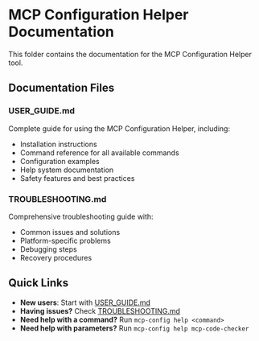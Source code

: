 # MCP Configuration Helper Documentation

This folder contains the documentation for the MCP Configuration Helper tool.

## Documentation Files

### USER_GUIDE.md
Complete guide for using the MCP Configuration Helper, including:
- Installation instructions
- Command reference for all available commands
- Configuration examples
- Help system documentation
- Safety features and best practices

### TROUBLESHOOTING.md
Comprehensive troubleshooting guide with:
- Common issues and solutions
- Platform-specific problems
- Debugging steps
- Recovery procedures

## Quick Links

- **New users**: Start with [USER_GUIDE.md](USER_GUIDE.md)
- **Having issues?** Check [TROUBLESHOOTING.md](TROUBLESHOOTING.md)
- **Need help with a command?** Run `mcp-config help <command>`
- **Need help with parameters?** Run `mcp-config help mcp-code-checker`
